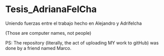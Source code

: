 # Tesis_AdrianaFelCha

Uniendo fuerzas entre el trabajo hecho en Alejandro y Adrifelcha

(Those are computer names, not people)



PS: The repository (literally, the act of uploading MY work to gitHub) was done by a friend named Marco.
